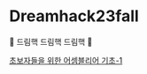 # Dreamhack23fall
👾 드림핵 드림핵 드림핵 👾<br>

[초보자들을 위한 어셈블리어 기초-1](https://www.hackerschool.org/HS_Boards/data/Lib_prog/Asm.pdf)
